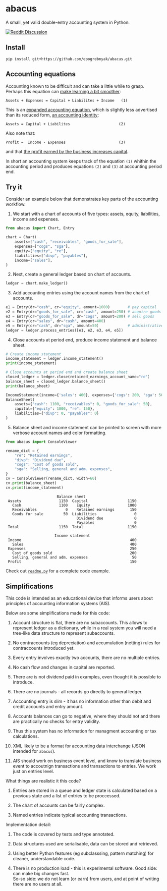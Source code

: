 # abacus

A small, yet valid double-entry accounting system in Python. 

[![Reddit Discussion](https://img.shields.io/badge/Reddit-%23FF4500.svg?style=for-the-badge&logo=Reddit&logoColor=white)](https://www.reddit.com/r/Accounting/comments/136rrit/wrote_an_accounting_demo_in_python/)

## Install 

```
pip install git+https://github.com/epogrebnyak/abacus.git
```
## Accounting equations

Accounting known to be difficult and can take a little while to grasp. 
Perhaps this equation can [make learning a bit smoother](https://www.reddit.com/r/Accounting/comments/137e3lz/i_plan_on_pursuing_a_bachelors_in_accounting_soon/jitcu6g/?context=3):

```
Assets + Expenses = Capital + Liabilites + Income   (1)
```

This is an [expanded accounting equation][eq], which is slightly less advertised
than its reduced form, [an accounting identity](https://en.wikipedia.org/wiki/Accounting_identity):

[eq]: https://www.accaglobal.com/gb/en/student/exam-support-resources/foundation-level-study-resources/fa1/technical-articles/accounting-equation.html

```
Assets = Capital + Liabilites                      (2)
```

Also note that:

```
Profit =  Income - Expenses                        (3)
```
and that [the profit earned by the business increases capital](https://www.open.edu/openlearn/mod/oucontent/view.php?id=31735&printable=1).

In short an accounting system keeps track of the equation `(1)` whithin the accounting period 
and produces equations `(2)` and `(3)` at accounting period end. 


## Try it

Consider an example below that demonstrates key parts of the accounting workflow.

1. We start with a chart of accounts of five types: assets, equity, liabilities, income and expenses.

```python
from abacus import Chart, Entry

chart = Chart(
    assets=["cash", "receivables", "goods_for_sale"],
    expenses=["cogs", "sga"],
    equity=["equity", "re"],
    liabilities=["divp", "payables"],
    income=["sales"],
)
```

2. Next, create a general ledger based on chart of accounts.

```python
ledger = chart.make_ledger()
```

3. Add accounting entries using the account names from the chart of accounts.

```python
e1 = Entry(dr="cash", cr="equity", amount=1000)        # pay capital
e2 = Entry(dr="goods_for_sale", cr="cash", amount=250) # acquire goods
e3 = Entry(cr="goods_for_sale", dr="cogs", amount=200) # sell goods
e4 = Entry(cr="sales", dr="cash", amount=400)
e5 = Entry(cr="cash", dr="sga", amount=50)             # administrative expenses
ledger = ledger.process_entries([e1, e2, e3, e4, e5])
```

4. Close accounts at period end, produce income statement and balance sheet.

```python
# Create income statement
income_statement = ledger.income_statement()
print(income_statement)

# Close accounts at period end and create balance sheet
closed_ledger = ledger.close(retained_earnings_account_name="re")
balance_sheet = closed_ledger.balance_sheet()
print(balance_sheet)
```

```python
IncomeStatement(income={'sales': 400}, expenses={'cogs': 200, 'sga': 50})
BalanceSheet(
    assets={"cash": 1100, "receivables": 0, "goods_for_sale": 50},
    capital={"equity": 1000, "re": 150},
    liabilities={"divp": 0, "payables": 0}
)
```

5. Balance sheet and income statement can be printed 
   to screen with more verbose account names and 
   color formatting.

```python
from abacus import ConsoleViewer

rename_dict = {
    "re": "Retained earnings",
    "divp": "Dividend due",
    "cogs": "Cost of goods sold",
    "sga": "Selling, general and adm. expenses",
}
cv = ConsoleViewer(rename_dict, width=60)
cv.print(balance_sheet)
cv.print(income_statement)
```

```console
                       Balance sheet                        
 Assets                 1150  Capital                  1150 
   Cash                 1100    Equity                 1000 
   Receivables             0    Retained earnings       150 
   Goods for sale         50  Liabilities                 0 
                                Dividend due              0 
                                Payables                  0 
 Total                  1150  Total                    1150 

                      Income statement                      
 Income                                                 400 
   Sales                                                400 
 Expenses                                               250 
   Cost of goods sold                                   200 
   Selling, general and adm. expenses                    50 
 Profit                                                 150 
```

Check out [`readme.py`](readme.py) for a complete code example.

## Simplifications

This code is intended as an educational device that informs
users about principles of accounting information systems (AIS).

Below are some simplifications made for this code:

1. Account structure is flat, there are no subaccounts.
   This allows to represent ledger as a dictionary, while 
   in a real system you will need a tree-like data structure
   to represent subaccounts.

2. No contraccounts (eg depreciation) and accumulation (netting) rules
   for contraccounts introduced yet.

3. Every entry involves exactly two accounts, there are no multiple entries. 

4. No cash flow and changes in capital are reported.

5. There are is not dividend paid in examples, even thought it is possible to introduce.

6. There are no journals - all records go directly to general ledger.

7. Accounting entry is slim - it has no information other than debit and credit accounts 
   and entry amount. 

8. Accounts balances can go to negative, where they should not and there are practically no checks for entry validity. 

9. Thus this system has no information for managment accounting or tax calculations.

10. XML likely to be a format for accounting data interchange (JSON intended for `abacus`).

11. AIS should work on business event level, and know to translate business event
    to accoutnign transactions and transactions to entries. We work just on entries level. 

What things are realistic it this code?

1. Entries are stored in a queue and ledger state is calculated 
   based on a previous state and a list of entries to be proccessed.

2. The chart of accounts can be fairly complex.

3. Named entries indicate typical accounting transactions. 

Implementation detail:

1. The code is covered by tests and type annotated.

2. Data structures used are serialisable, data can be stored and retrieved.

3. Using better Python features (eg subclasssing, pattern matching) for cleaner, understandable code.

4. There is no production load - this is experimental software. Good side: can make big changes fast.  
   So-so side: we do not learn (or earn) from users, and at point of writing there are no users at all.

